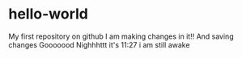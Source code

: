 # hello-world
My first repository on github
I am making changes in it!!
And saving changes
Gooooood Nighhhttt
it's 11:27
i am still awake
